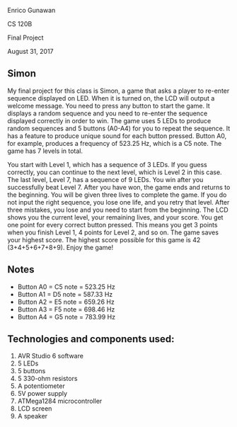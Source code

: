 Enrico Gunawan

CS 120B

Final Project

August 31, 2017

## Simon

My final project for this class is Simon, a game that asks a player to re-enter sequence displayed on LED. When it is turned on, the LCD will output a welcome message. You need to press any button to start the game. It displays a random sequence and you need to re-enter the sequence displayed correctly in order to win. The game uses 5 LEDs to produce random sequences and 5 buttons (A0-A4) for you to repeat the sequence. It has a feature to produce unique sound for each button pressed. Button A0, for example, produces a frequency of 523.25 Hz, which is a C5 note. The game has 7 levels in total. 

You start with Level 1, which has a sequence of 3 LEDs. If you guess correctly, you can continue to the next level, which is Level 2 in this case. The last level, Level 7, has a sequence of 9 LEDs. You win after you successfully beat Level 7. After you have won, the game ends and returns to the beginning. You will be given three lives to complete the game. If you do not input the right sequence, you lose one life, and you retry that level. After three mistakes, you lose and you need to start from the beginning. The LCD shows you the current level, your remaining lives, and your score. You get one point for every correct button pressed. This means you get 3 points when you finish Level 1, 4 points for Level 2, and so on. The game saves your highest score. The highest score possible for this game is 42 (3+4+5+6+7+8+9). Enjoy the game!

## Notes
- Button A0 = C5 note = 523.25 Hz 
- Button A1 = D5 note = 587.33 Hz 
- Button A2 = E5 note = 659.26 Hz 
- Button A3 = F5 note = 698.46 Hz 
- Button A4 = G5 note = 783.99 Hz 

## Technologies and components used:
1. AVR Studio 6 software
2. 5 LEDs
3. 5 buttons
4. 5 330-ohm resistors
5. A potentiometer
6. 5V power supply
7. ATMega1284 microcontroller
8. LCD screen
9. A speaker


